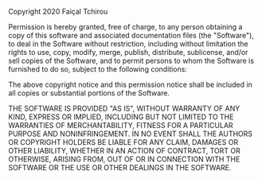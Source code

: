  Copyright 2020 Faiçal Tchirou

 Permission is hereby granted, free of charge, to any person obtaining a copy of this software and associated
 documentation files (the "Software"), to deal in the Software without restriction, including without limitation
 the rights to use, copy, modify, merge, publish, distribute, sublicense, and/or sell copies of the Software, and
 to permit persons to whom the Software is furnished to do so, subject to the following conditions:

 The above copyright notice and this permission notice shall be included in all copies or substantial portions of
 the Software.

 THE SOFTWARE IS PROVIDED "AS IS", WITHOUT WARRANTY OF ANY KIND, EXPRESS OR IMPLIED, INCLUDING BUT NOT LIMITED TO THE
 WARRANTIES OF MERCHANTABILITY, FITNESS FOR A PARTICULAR PURPOSE AND NONINFRINGEMENT. IN NO EVENT SHALL THE AUTHORS
 OR COPYRIGHT HOLDERS BE LIABLE FOR ANY CLAIM, DAMAGES OR OTHER LIABILITY, WHETHER IN AN ACTION OF CONTRACT, TORT OR
 OTHERWISE, ARISING FROM, OUT OF OR IN CONNECTION WITH THE SOFTWARE OR THE USE OR OTHER DEALINGS IN THE SOFTWARE.
